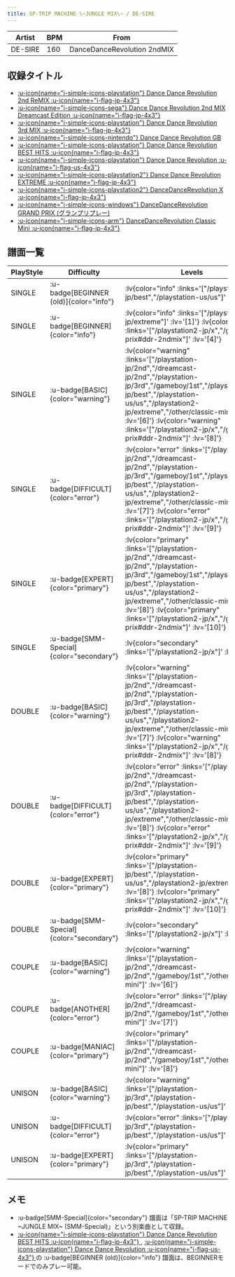 ```yaml
---
title: SP-TRIP MACHINE \~JUNGLE MIX\~ / DE-SIRE
---
```


|Artist|BPM|From|
|------|---|----|
|DE-SIRE|160|DanceDanceRevolution 2ndMIX|

## 収録タイトル

- [ :u-icon{name="i-simple-icons-playstation"} Dance Dance Revolution 2nd ReMIX :u-icon{name="i-flag-jp-4x3"} ](/playstation-jp/2nd)
- [ :u-icon{name="i-simple-icons-sega"} Dance Dance Revolution 2nd MIX Dreamcast Edition :u-icon{name="i-flag-jp-4x3"} ](/dreamcast-jp/2nd)
- [ :u-icon{name="i-simple-icons-playstation"} Dance Dance Revolution 3rd MIX :u-icon{name="i-flag-jp-4x3"} ](/playstation-jp/3rd)
- [ :u-icon{name="i-simple-icons-nintendo"} Dance Dance Revolution GB](/gameboy/1st)
- [ :u-icon{name="i-simple-icons-playstation"} Dance Dance Revolution BEST HITS :u-icon{name="i-flag-jp-4x3"} ](/playstation-jp/best)
- [ :u-icon{name="i-simple-icons-playstation"} Dance Dance Revolution :u-icon{name="i-flag-us-4x3"} ](/playstation-us/us)
- [ :u-icon{name="i-simple-icons-playstation2"} Dance Dance Revolution EXTREME :u-icon{name="i-flag-jp-4x3"} ](/playstation2-jp/extreme)
- [ :u-icon{name="i-simple-icons-playstation2"} DanceDanceRevolution X :u-icon{name="i-flag-jp-4x3"} ](/playstation2-jp/x)
- [ :u-icon{name="i-simple-icons-windows"} DanceDanceRevolution GRAND PRIX (グランプリプレー)](/grand-prix#ddr-2ndmix)
- [ :u-icon{name="i-simple-icons-arm"} DanceDanceRevolution Classic Mini :u-icon{name="i-flag-jp-4x3"} ](/other/classic-mini)

## 譜面一覧

|PlayStyle|Difficulty|Levels|Notes|Movie|
|---------|----------|------|-----|-----|
|SINGLE| :u-badge[BEGINNER (old)]{color="info"} | :lv{color="info" :links='["/playstation-jp/best","/playstation-us/us"]' :lv='[1]'} |77/0||
|SINGLE| :u-badge[BEGINNER]{color="info"} | :lv{color="info" :links='["/playstation2-jp/extreme"]' :lv='[1]'}  :lv{color="info" :links='["/playstation2-jp/x","/grand-prix#ddr-2ndmix"]' :lv='[4]'} |79/0||
|SINGLE| :u-badge[BASIC]{color="warning"} | :lv{color="warning" :links='["/playstation-jp/2nd","/dreamcast-jp/2nd","/playstation-jp/3rd","/gameboy/1st","/playstation-jp/best","/playstation-us/us","/playstation2-jp/extreme","/other/classic-mini"]' :lv='[6]'}  :lv{color="warning" :links='["/playstation2-jp/x","/grand-prix#ddr-2ndmix"]' :lv='[8]'} |194/0||
|SINGLE| :u-badge[DIFFICULT]{color="error"} | :lv{color="error" :links='["/playstation-jp/2nd","/dreamcast-jp/2nd","/playstation-jp/3rd","/gameboy/1st","/playstation-jp/best","/playstation-us/us","/playstation2-jp/extreme","/other/classic-mini"]' :lv='[7]'}  :lv{color="error" :links='["/playstation2-jp/x","/grand-prix#ddr-2ndmix"]' :lv='[9]'} |217/0||
|SINGLE| :u-badge[EXPERT]{color="primary"} | :lv{color="primary" :links='["/playstation-jp/2nd","/dreamcast-jp/2nd","/playstation-jp/3rd","/gameboy/1st","/playstation-jp/best","/playstation-us/us","/playstation2-jp/extreme","/other/classic-mini"]' :lv='[8]'}  :lv{color="primary" :links='["/playstation2-jp/x","/grand-prix#ddr-2ndmix"]' :lv='[10]'} |245/0||
|SINGLE| :u-badge[SMM-Special]{color="secondary"} | :lv{color="secondary" :links='["/playstation2-jp/x"]' :lv='[13]'} |238/4||
|DOUBLE| :u-badge[BASIC]{color="warning"} | :lv{color="warning" :links='["/playstation-jp/2nd","/dreamcast-jp/2nd","/playstation-jp/3rd","/playstation-jp/best","/playstation-us/us","/playstation2-jp/extreme","/other/classic-mini"]' :lv='[7]'}  :lv{color="warning" :links='["/playstation2-jp/x","/grand-prix#ddr-2ndmix"]' :lv='[8]'} |198/0||
|DOUBLE| :u-badge[DIFFICULT]{color="error"} | :lv{color="error" :links='["/playstation-jp/2nd","/dreamcast-jp/2nd","/playstation-jp/3rd","/playstation-jp/best","/playstation-us/us","/playstation2-jp/extreme","/other/classic-mini"]' :lv='[8]'}  :lv{color="error" :links='["/playstation2-jp/x","/grand-prix#ddr-2ndmix"]' :lv='[9]'} |227/0||
|DOUBLE| :u-badge[EXPERT]{color="primary"} | :lv{color="primary" :links='["/playstation-jp/best","/playstation-us/us","/playstation2-jp/extreme"]' :lv='[8]'}  :lv{color="primary" :links='["/playstation2-jp/x","/grand-prix#ddr-2ndmix"]' :lv='[10]'} |250/0||
|DOUBLE| :u-badge[SMM-Special]{color="secondary"} | :lv{color="secondary" :links='["/playstation2-jp/x"]' :lv='[13]'} |239/4||
|COUPLE| :u-badge[BASIC]{color="warning"} | :lv{color="warning" :links='["/playstation-jp/2nd","/dreamcast-jp/2nd","/gameboy/1st","/other/classic-mini"]' :lv='[6]'} |185/0||
|COUPLE| :u-badge[ANOTHER]{color="error"} | :lv{color="error" :links='["/playstation-jp/2nd","/dreamcast-jp/2nd","/gameboy/1st","/other/classic-mini"]' :lv='[7]'} |1P:191/0 2P:192/0||
|COUPLE| :u-badge[MANIAC]{color="primary"} | :lv{color="primary" :links='["/playstation-jp/2nd","/dreamcast-jp/2nd","/gameboy/1st","/other/classic-mini"]' :lv='[8]'} |229/0||
|UNISON| :u-badge[BASIC]{color="warning"} | :lv{color="warning" :links='["/playstation-jp/3rd","/playstation-jp/best","/playstation-us/us"]' :lv='[6]'} |||
|UNISON| :u-badge[DIFFICULT]{color="error"} | :lv{color="error" :links='["/playstation-jp/3rd","/playstation-jp/best","/playstation-us/us"]' :lv='[7]'} |||
|UNISON| :u-badge[EXPERT]{color="primary"} | :lv{color="primary" :links='["/playstation-jp/3rd","/playstation-jp/best","/playstation-us/us"]' :lv='[8]'} |||

## メモ

- :u-badge[SMM-Special]{color="secondary"} 譜面は「SP-TRIP MACHINE \~JUNGLE MIX\~ (SMM-Special)」という別楽曲として収録。
- [ :u-icon{name="i-simple-icons-playstation"} Dance Dance Revolution BEST HITS :u-icon{name="i-flag-jp-4x3"} ](/playstation-jp/best), [ :u-icon{name="i-simple-icons-playstation"} Dance Dance Revolution :u-icon{name="i-flag-us-4x3"} ](/playstation-us/us)の :u-badge[BEGINNER (old)]{color="info"} 譜面は、BEGINNERモードでのみプレー可能。
